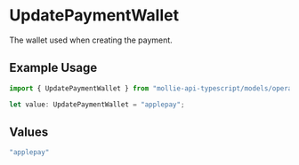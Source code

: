 # UpdatePaymentWallet

The wallet used when creating the payment.

## Example Usage

```typescript
import { UpdatePaymentWallet } from "mollie-api-typescript/models/operations";

let value: UpdatePaymentWallet = "applepay";
```

## Values

```typescript
"applepay"
```